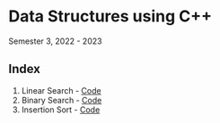 # Data Structures using C++

Semester 3, 2022 - 2023

## Index

1. Linear Search - [Code](./linear_search.cpp)
2. Binary Search - [Code](./binary_search.cpp)
3. Insertion Sort - [Code](./insertion_sort.cpp)
